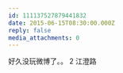 ```yaml
---
id: 111137527879441832
date: 2015-06-15T08:30:00.000Z
reply: false
media_attachments: 0
---
```


好久没玩微博了。。 2 江澄路 ​​​​


